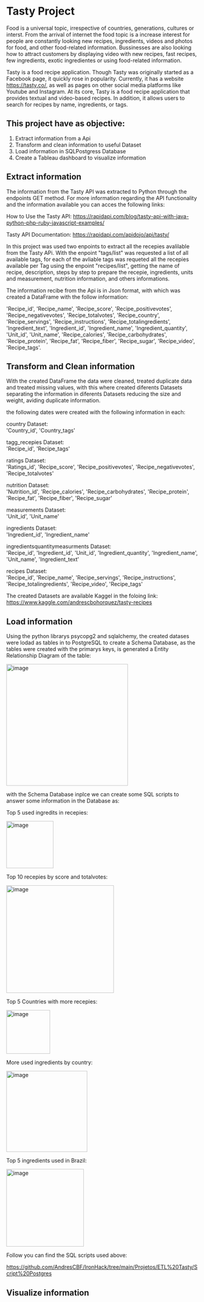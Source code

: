 # Tasty Project 

Food is a universal topic, irrespective of countries, generations, cultures or interst. From the arrival of internet the food topic is a increase interest for people are constantly looking new recipes, ingredients, videos and photos for food, and other food-related information. Bussinesses are also looking how to attract customers by displaying video with new recipes, fast recipes, few ingredients, exotic ingredientes or using food-related information. 

Tasty is a food recipe application. Though Tasty was originally started as a Facebook page, it quickly rose in popularity. Currently, it has a website https://tasty.co/, as well as pages on other social media platforms like Youtube and Instagram. At its core, Tasty is a food recipe application that provides textual and video-based recipes. In addition, it allows users to search for recipes by name, ingredients, or tags.


## This project have as objective: 
1. Extract information from a Api  
2. Transform and clean information to useful Dataset      
3. Load information in SQLPostgress Database   
4. Create a Tableau dashboard to visualize information


## Extract information

The information from the Tasty API was extracted to Python through the endpoints GET method. For more information regarding the API functionality and the information available you can acces the following links: 

How to Use the Tasty API: https://rapidapi.com/blog/tasty-api-with-java-python-php-ruby-javascript-examples/

Tasty API Documentation: https://rapidapi.com/apidojo/api/tasty/

In this project was used two enpoints to extract all the recepies avalilable from the Tasty APi. With the enpoint "tags/list" was requested a list of all available tags, for each of the avliable tags was requeted all the recepies available per Tag using the enpoint "recipes/list", getting the name of recipe, description, steps by step to prepare the recepie, ingredients, units and measurement, nutrition information, and others informations. 

The information recibe from the Api is in Json format, with which was created a DataFrame with the follow information:

'Recipe_id', 
'Recipe_name', 
'Recipe_score', 
'Recipe_positivevotes', 
'Recipe_negativevotes', 
'Recipe_totalvotes', 
'Recipe_country', 
'Recipe_servings', 
'Recipe_instructions', 
'Recipe_totalingredients', 
'Ingredient_text', 
'Ingredient_id', 
'Ingredient_name', 
'Ingredient_quantity', 
'Unit_id', 
'Unit_name', 
'Recipe_calories', 
'Recipe_carbohydrates', 
'Recipe_protein', 
'Recipe_fat', 
'Recipe_fiber', 
'Recipe_sugar', 
'Recipe_video', 
'Recipe_tags'.


## Transform and Clean information 

With the created DataFrame the data were cleaned, treated duplicate data and treated missing values, with this where created diferents Datasets separating the information in diferents Datasets reducing the size and weight, aviding duplicate information. 

the following dates were created with the following information in each: 

country Dataset:  
'Country_id',
'Country_tags'	


tagg_recepies Dataset:  
'Recipe_id', 
'Recipe_tags'

ratings Dataset:  
'Ratings_id', 
'Recipe_score', 
'Recipe_positivevotes',
'Recipe_negativevotes',
'Recipe_totalvotes'

nutrition Dataset:  
'Nutrition_id',
'Recipe_calories',
'Recipe_carbohydrates',
'Recipe_protein',
'Recipe_fat',
'Recipe_fiber',
'Recipe_sugar'

measurements Dataset:  
'Unit_id',
'Unit_name'	

ingredients Dataset:  
'Ingredient_id',
'Ingredient_name'

ingredientsquantitymeasurments Dataset:  
'Recipe_id', 
'Ingredient_id', 
'Unit_id', 
'Ingredient_quantity', 
'Ingredient_name', 
'Unit_name', 
'Ingredient_text'

recipes Dataset:  
'Recipe_id', 
'Recipe_name', 
'Recipe_servings', 
'Recipe_instructions', 
'Recipe_totalingredients', 
'Recipe_video', 
'Recipe_tags'

The created Datasets are available Kaggel in the foloing link:  https://www.kaggle.com/andrescbohorquez/tasty-recipes

## Load information

Using the python librarys psycopg2 and sqlalchemy, the created datases were lodad as tables in to PostgreSQL to create a Schema Database, as the tables were created with the  primarys keys, is generated a Entity Relationship Diagram of the table:

<img width="320" alt="image" src="https://user-images.githubusercontent.com/72528803/156837076-31f766f8-75ff-402e-81de-ab904fb5f3ef.png">

with the Schema Database inplce we can create some SQL scripts to answer some information in the Database as:

Top 5 used ingredits in recepies:

 <img width="124" alt="image" src="https://user-images.githubusercontent.com/72528803/156840460-53e5ff42-b421-43d2-9ac9-7be09a76d9d5.png">

Top 10 recepies by score and totalvotes:

<img width="283" alt="image" src="https://user-images.githubusercontent.com/72528803/156840579-d3a6d00b-5df0-4121-8d66-30f4a569f3e4.png">

Top 5 Countries with more recepies: 

<img width="115" alt="image" src="https://user-images.githubusercontent.com/72528803/156840743-c93c1eb8-074a-44b0-846b-39d64d70e0fe.png">

More used ingredients by country:

<img width="213" alt="image" src="https://user-images.githubusercontent.com/72528803/156840914-8cc56524-c184-4663-9c23-c721bbdce831.png">

Top 5 ingredients used in Brazil:

<img width="204" alt="image" src="https://user-images.githubusercontent.com/72528803/156841120-294c637b-49f8-44c3-b44a-a8de1e52178a.png">

Follow you can find the SQL scripts used above:

https://github.com/AndresCBF/IronHack/tree/main/Projetos/ETL%20Tasty/Script%20Postgres

## Visualize information


